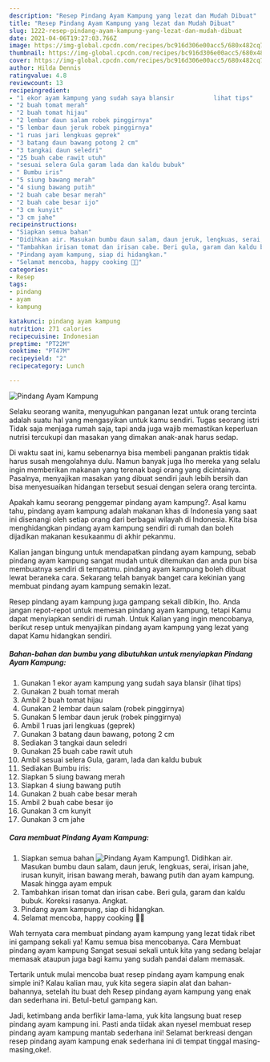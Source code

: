 ```yaml
---
description: "Resep Pindang Ayam Kampung yang lezat dan Mudah Dibuat"
title: "Resep Pindang Ayam Kampung yang lezat dan Mudah Dibuat"
slug: 1222-resep-pindang-ayam-kampung-yang-lezat-dan-mudah-dibuat
date: 2021-04-06T19:27:03.766Z
image: https://img-global.cpcdn.com/recipes/bc916d306e00acc5/680x482cq70/pindang-ayam-kampung-foto-resep-utama.jpg
thumbnail: https://img-global.cpcdn.com/recipes/bc916d306e00acc5/680x482cq70/pindang-ayam-kampung-foto-resep-utama.jpg
cover: https://img-global.cpcdn.com/recipes/bc916d306e00acc5/680x482cq70/pindang-ayam-kampung-foto-resep-utama.jpg
author: Hilda Dennis
ratingvalue: 4.8
reviewcount: 13
recipeingredient:
- "1 ekor ayam kampung yang sudah saya blansir           lihat tips"
- "2 buah tomat merah"
- "2 buah tomat hijau"
- "2 lembar daun salam robek pinggirnya"
- "5 lembar daun jeruk robek pinggirnya"
- "1 ruas jari lengkuas geprek"
- "3 batang daun bawang potong 2 cm"
- "3 tangkai daun seledri"
- "25 buah cabe rawit utuh"
- "sesuai selera Gula garam lada dan kaldu bubuk"
- " Bumbu iris"
- "5 siung bawang merah"
- "4 siung bawang putih"
- "2 buah cabe besar merah"
- "2 buah cabe besar ijo"
- "3 cm kunyit"
- "3 cm jahe"
recipeinstructions:
- "Siapkan semua bahan"
- "Didihkan air. Masukan bumbu daun salam, daun jeruk, lengkuas, serai, irisan jahe, irusan kunyit, irisan bawang merah, bawang putih dan ayam kampung. Masak hingga ayam empuk"
- "Tambahkan irisan tomat dan irisan cabe. Beri gula, garam dan kaldu bubuk. Koreksi rasanya. Angkat."
- "Pindang ayam kampung, siap di hidangkan."
- "Selamat mencoba, happy cooking 🤗😘"
categories:
- Resep
tags:
- pindang
- ayam
- kampung

katakunci: pindang ayam kampung 
nutrition: 271 calories
recipecuisine: Indonesian
preptime: "PT22M"
cooktime: "PT47M"
recipeyield: "2"
recipecategory: Lunch

---
```



![Pindang Ayam Kampung](https://img-global.cpcdn.com/recipes/bc916d306e00acc5/680x482cq70/pindang-ayam-kampung-foto-resep-utama.jpg)

Selaku seorang wanita, menyuguhkan panganan lezat untuk orang tercinta adalah suatu hal yang mengasyikan untuk kamu sendiri. Tugas seorang istri Tidak saja menjaga rumah saja, tapi anda juga wajib memastikan keperluan nutrisi tercukupi dan masakan yang dimakan anak-anak harus sedap.

Di waktu  saat ini, kamu sebenarnya bisa membeli panganan praktis tidak harus susah mengolahnya dulu. Namun banyak juga lho mereka yang selalu ingin memberikan makanan yang terenak bagi orang yang dicintainya. Pasalnya, menyajikan masakan yang dibuat sendiri jauh lebih bersih dan bisa menyesuaikan hidangan tersebut sesuai dengan selera orang tercinta. 



Apakah kamu seorang penggemar pindang ayam kampung?. Asal kamu tahu, pindang ayam kampung adalah makanan khas di Indonesia yang saat ini disenangi oleh setiap orang dari berbagai wilayah di Indonesia. Kita bisa menghidangkan pindang ayam kampung sendiri di rumah dan boleh dijadikan makanan kesukaanmu di akhir pekanmu.

Kalian jangan bingung untuk mendapatkan pindang ayam kampung, sebab pindang ayam kampung sangat mudah untuk ditemukan dan anda pun bisa membuatnya sendiri di tempatmu. pindang ayam kampung boleh dibuat lewat beraneka cara. Sekarang telah banyak banget cara kekinian yang membuat pindang ayam kampung semakin lezat.

Resep pindang ayam kampung juga gampang sekali dibikin, lho. Anda jangan repot-repot untuk memesan pindang ayam kampung, tetapi Kamu dapat menyiapkan sendiri di rumah. Untuk Kalian yang ingin mencobanya, berikut resep untuk menyajikan pindang ayam kampung yang lezat yang dapat Kamu hidangkan sendiri.

<!--inarticleads1-->

##### Bahan-bahan dan bumbu yang dibutuhkan untuk menyiapkan Pindang Ayam Kampung:

1. Gunakan 1 ekor ayam kampung yang sudah saya blansir           (lihat tips)
1. Gunakan 2 buah tomat merah
1. Ambil 2 buah tomat hijau
1. Gunakan 2 lembar daun salam (robek pinggirnya)
1. Gunakan 5 lembar daun jeruk (robek pinggirnya)
1. Ambil 1 ruas jari lengkuas (geprek)
1. Gunakan 3 batang daun bawang, potong 2 cm
1. Sediakan 3 tangkai daun seledri
1. Gunakan 25 buah cabe rawit utuh
1. Ambil sesuai selera Gula, garam, lada dan kaldu bubuk
1. Sediakan  Bumbu iris:
1. Siapkan 5 siung bawang merah
1. Siapkan 4 siung bawang putih
1. Gunakan 2 buah cabe besar merah
1. Ambil 2 buah cabe besar ijo
1. Gunakan 3 cm kunyit
1. Gunakan 3 cm jahe




<!--inarticleads2-->

##### Cara membuat Pindang Ayam Kampung:

1. Siapkan semua bahan
<img src="https://img-global.cpcdn.com/steps/3b5b252dc6dc0aab/160x128cq70/pindang-ayam-kampung-langkah-memasak-1-foto.jpg" alt="Pindang Ayam Kampung">1. Didihkan air. Masukan bumbu daun salam, daun jeruk, lengkuas, serai, irisan jahe, irusan kunyit, irisan bawang merah, bawang putih dan ayam kampung. Masak hingga ayam empuk
1. Tambahkan irisan tomat dan irisan cabe. Beri gula, garam dan kaldu bubuk. Koreksi rasanya. Angkat.
1. Pindang ayam kampung, siap di hidangkan.
1. Selamat mencoba, happy cooking 🤗😘




Wah ternyata cara membuat pindang ayam kampung yang lezat tidak ribet ini gampang sekali ya! Kamu semua bisa mencobanya. Cara Membuat pindang ayam kampung Sangat sesuai sekali untuk kita yang sedang belajar memasak ataupun juga bagi kamu yang sudah pandai dalam memasak.

Tertarik untuk mulai mencoba buat resep pindang ayam kampung enak simple ini? Kalau kalian mau, yuk kita segera siapin alat dan bahan-bahannya, setelah itu buat deh Resep pindang ayam kampung yang enak dan sederhana ini. Betul-betul gampang kan. 

Jadi, ketimbang anda berfikir lama-lama, yuk kita langsung buat resep pindang ayam kampung ini. Pasti anda tiidak akan nyesel membuat resep pindang ayam kampung mantab sederhana ini! Selamat berkreasi dengan resep pindang ayam kampung enak sederhana ini di tempat tinggal masing-masing,oke!.

